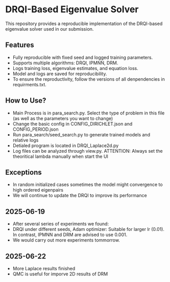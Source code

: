 # DRQI-Based Eigenvalue Solver

This repository provides a reproducible implementation of the DRQI-based eigenvalue solver used in our submission.

## Features
- Fully reproducible with fixed seed and logged training parameters.
- Supports multiple algorithms: DRQI, IPMNN, DRM.
- Logs training loss, eigenvalue estimates, and equation loss.
- Model and logs are saved for reproducibility.
- To ensure the reproductivity, follow the versions of all denpendencies in requirments.txt.

## How to Use?
- Main Process is in para_search.py. Select the type of problem in this file (as well as the parameters you want to change)
- Change the basic config in CONFIG_DIRICHLET.json and CONFIG_PERIOD.json
- Run para_search/seed_search.py to generate trained models and relative logs
- Detialed program is located in DRQI_Laplace2d.py
- Log files can be analyzed through view.py. ATTENTION: Always set the theoritical lambda manually when start the UI

## Exceptions
- In random initialized cases sometimes the model might convergence to high ordered eigenpairs
- We will continue to update the DRQI to improve its performance

## 2025-06-19
- After several series of experiments we found: 
- DRQI under different seeds, Adam optimizer: Suitable for larger lr (0.01). In contrast, IPMNN and DRM are advised to use 0.001.
- We would carry out more experiments tommorrow.

## 2025-06-22
- More Laplace results finished
- QMC is useful for imporve 2D results of DRM
